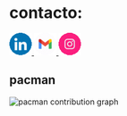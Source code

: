 # contacto:
<a href="https://www.linkedin.com/in/tatiana-galeano/" target="_blank">
  <img src="assets/LinkedIn.gif" alt="LinkedIn" width="40" height="40">
</a> <a href="mailto:tatianalourdesgaleano@gmail.com" target="_blank">
  <img src="assets/mail.gif" alt="Email" width="40" height="40">
</a> <a href="https://www.instagram.com/lourtati" target="_blank">
  <img src="assets/insta.gif" alt="Instagram" width="40" height="40">
</a>


## pacman
<picture>
    <source media="(prefers-color-scheme: dark)" srcset="https://raw.githubusercontent.com/[USERNAME]/[USERNAME]/output/pacman-contribution-graph-dark.svg">
    <source media="(prefers-color-scheme: light)" srcset="https://raw.githubusercontent.com/[USERNAME]/[USERNAME]/output/pacman-contribution-graph.svg">
    <img alt="pacman contribution graph" src="https://raw.githubusercontent.com/[USERNAME]/[USERNAME]/output/pacman-contribution-graph.svg">
</picture>

